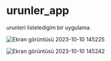 # urunler_app

urunleri listeledigim bir uygulama.

![Ekran görüntüsü 2023-10-10 145225](https://github.com/ebcengiz/urunler_app/assets/99767648/29af997d-53a6-4a7f-9112-2f5e349ee5f9)



![Ekran görüntüsü 2023-10-10 145242](https://github.com/ebcengiz/urunler_app/assets/99767648/352ad873-d142-464a-b67a-ed23ca86abde)
